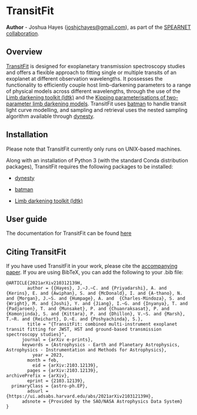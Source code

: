 
# TransitFit

**Author** - Joshua Hayes (joshjchayes@gmail.com), as part of the [SPEARNET collaboration](mailto:eamonn.kerins@manchester.ac.uk).

## Overview
[TransitFit](https://transitfit.readthedocs.io/en/latest/) is designed for exoplanetary transmission spectroscopy studies and offers a flexible approach to fitting single or multiple transits of an exoplanet at different observation wavelengths.  It possesses the functionality to efficiently couple host limb-darkening parameters to a range of physical models across different wavelengths, through the use of the [Limb darkening toolkit (ldtk)](https://github.com/hpparvi/ldtk) and the [Kipping parameterisations of two-parameter limb darkening models](https://arxiv.org/abs/1308.0009). TransitFit uses [batman](https://www.cfa.harvard.edu/~lkreidberg/batman/index.html) to handle transit light curve modelling, and sampling and retrieval uses the nested sampling algorithm available through [dynesty](https://dynesty.readthedocs.io/en/latest/index.html).

<a name="installation"></a>
## Installation

Please note that TransitFit currently only runs on UNIX-based machines.

Along with an installation of Python 3 (with the standard Conda distribution packages), TransitFit requires the following packages to be installed:

- [dynesty](https://dynesty.readthedocs.io/en/latest/index.html)

- [batman](https://www.cfa.harvard.edu/~lkreidberg/batman/index.html)

- [Limb darkening toolkit (ldtk)](https://github.com/hpparvi/ldtk)


<a name="guide"></a>
## User guide
The documentation for TransitFit can be found [here](https://transitfit.readthedocs.io/en/latest/)

<a name="citing"></a>
## Citing TransitFit
If you have used TransitFit in your work, please cite the [accompanying paper](https://ui.adsabs.harvard.edu/abs/2021arXiv210312139H/abstract). If you are using BibTeX, you can add the following to your .bib file:

```
@ARTICLE{2021arXiv210312139H,
        author = {{Hayes}, J.~J.~C. and {Priyadarshi}, A. and {Kerins}, E. and {Awiphan}, S. and {McDonald}, I. and {A-thano}, N. and {Morgan}, J.~S. and {Humpage}, A. and  {Charles-Mindoza}, S. and {Wright}, M. and {Joshi}, Y. and {Jiang}, I.~G. and {Inyanya}, T. and {Padjaroen}, T. and {Munsaket}, P. and {Chuanraksasat}, P. and {Komonjinda}, S. and {Kittara}, P. and {Dhillon}, V.~S. and {Marsh}, T.~R. and {Reichart}, D.~E. and {Poshyachinda}, S.},
        title = "{TransitFit: combined multi-instrument exoplanet transit fitting for JWST, HST and ground-based transmission spectroscopy studies}",
      journal = {arXiv e-prints},
      keywords = {Astrophysics - Earth and Planetary Astrophysics, Astrophysics - Instrumentation and Methods for Astrophysics},
          year = 2023,
        month = feb,
          eid = {arXiv:2103.12139},
        pages = {arXiv:2103.12139},
archivePrefix = {arXiv},
        eprint = {2103.12139},
  primaryClass = {astro-ph.EP},
        adsurl = {https://ui.adsabs.harvard.edu/abs/2021arXiv210312139H},
      adsnote = {Provided by the SAO/NASA Astrophysics Data System}
}
```
